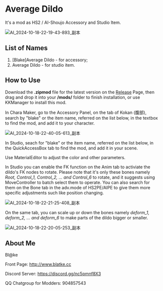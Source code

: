 # Average Dildo
It's a mod as HS2 / AI-Shoujo Accessory and Studio Item.

![AI_2024-10-18-22-19-43-893_副本](https://github.com/user-attachments/assets/898649bd-d118-47c2-a260-7d49b98d306e)

## List of Names
1. [Blake]Average Dildo - for accessory;
2. Average Dildo - for studio item.

## How to Use
Download the **.zipmod** file for the latest version on the [Release](https://github.com/Blatke/Average-Dildo/releases) Page, then drag and drop it into your **/mods/** folder to finish installation, or use KKManager to install this mod.

In Chara Maker, go to the Accessory Panel, on the tab of Kokan (腹部), search by "blake" or the item name, referred on the list below, in the textbox to find the mod, and add it to your character.

![AI_2024-10-18-22-40-05-613_副本](https://github.com/user-attachments/assets/f05e0fa4-85d8-4fed-b28b-84d72a94d11e)

In Studio, seach for "blake" or the item name, referred on the list below, in the QuickAccessBox tab to find the mod, and add it in your scene.

Use MaterialEditor to adjust the color and other parameters. 

In Studio you can enable the FK function on the Anim tab to activiate the dildo's FK nodes to rotate. Please note that it's only these bones namely _Root, Control_1, Control_2, ... and Control_6_ to rotate, and 
it suggests using MoveController to batch select them to operate. You can also search for them on the Bone tab in the adv.mode of HS2PE/AIPE to give them more specific adjustments such like position changing. 

![AI_2024-10-18-22-21-25-408_副本](https://github.com/user-attachments/assets/0a1dbdd2-08dc-425b-abce-bb3818d8fca1)

On the same tab, you can scale up or down the bones namely _deform_1, deform_2, ... and deform_6_ to make parts of the dildo bigger or smaller.

![AI_2024-10-18-22-20-05-253_副本](https://github.com/user-attachments/assets/aeb66789-300d-4864-8f33-d9b051f2436d)

## About Me
Bl@ke

Front Page: http://www.blatke.cc

Discord Server: https://discord.gg/nc5pmnf8X3

QQ Chatgroup for Modders: 904857543
